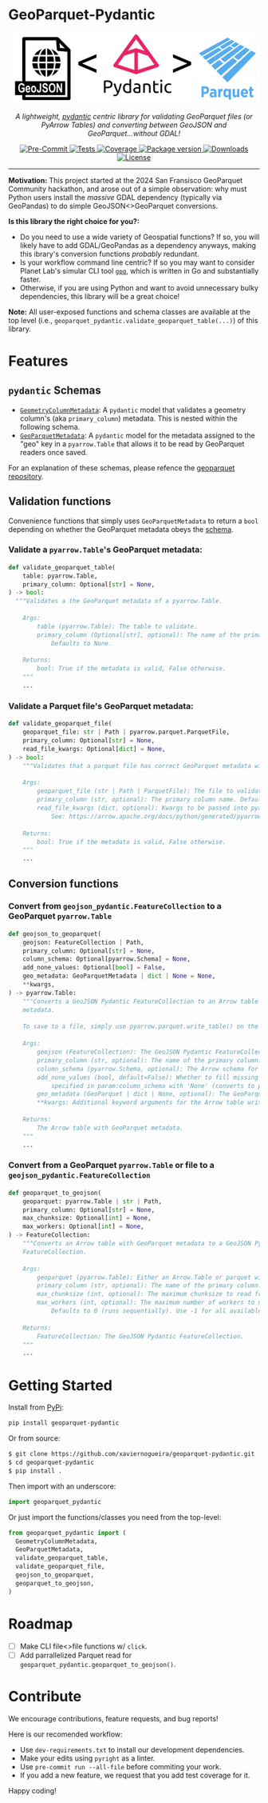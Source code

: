 # GeoParquet-Pydantic

<p align="center">
  <img src="https://github.com/xaviernogueira/geoparquet-pydantic/blob/main/imgs/repo_logo.png" alt="Logo">
</p>
<p align="center">
  <em> A lightweight, <a href="https://docs.pydantic.dev/latest/" target="_blank">pydantic</a> centric library for validating GeoParquet files (or PyArrow Tables) and converting between GeoJSON and GeoParquet...without GDAL!</em>
</p>
<p align="center">
  <a href="https://github.com/xaviernogueira/geoparquet-pydantic/actions/workflows/pre-commit.yml" target="_blank">
      <img src="https://github.com/xaviernogueira/geoparquet-pydantic/workflows/pre-commit/badge.svg" alt="Pre-Commit">
  </a>
  <a href="https://github.com/xaviernogueira/geoparquet-pydantic/actions/workflows/tests.yml" target="_blank">
      <img src="https://github.com/xaviernogueira/geoparquet-pydantic/workflows/tests/badge.svg" alt="Tests">
  </a>
  <a href="https://codecov.io/gh/xaviernogueira/geoparquet-pydantic" target="_blank">
      <img src="https://codecov.io/gh/xaviernogueira/geoparquet-pydantic/branch/main/graph/badge.svg" alt="Coverage">
  </a>
  <a href="https://pypi.org/project/geoparquet-pydantic" target="_blank">
      <img src="https://img.shields.io/pypi/v/geoparquet-pydantic?color=%2334D058&label=pypi%20package" alt="Package version">
  </a>
  <a href="https://pypistats.org/packages/geoparquet-pydantic" target="_blank">
      <img src="https://img.shields.io/pypi/dm/geoparquet-pydantic.svg" alt="Downloads">
  </a>
  <a href="https://github.com/xaviernogueira/geoparquet-pydantic/blob/main/LICENSE" target="_blank">
      <img src="https://img.shields.io/github/license/xaviernogueira/geoparquet-pydantic.svg" alt="License">
  </a>
</p>

---
**Motivation:** This project started at the 2024 San Fransisco GeoParquet Community hackathon, and arose out of a simple observation:
why must Python users install the *massive* GDAL dependency (typically via GeoPandas) to do simple GeoJSON<>GeoParquet conversions.

**Is this library the right choice for you?:**
* Do you need to use a wide variety of Geospatial functions? If so, you will likely have to add GDAL/GeoPandas as a dependency anyways,
making this ibrary's conversion functions *probably* redundant.
* Is your workflow command line centric? If so you may want to consider Planet Lab's simular CLI tool [`gpq`](https://github.com/planetlabs/gpq),
which is written in Go and substantially faster.
* Otherwise, if you are using Python and want to avoid unnecessary bulky dependencies, this library will be a great choice!

**Note:** All user-exposed functions and schema classes are available at the top level (i.e., `geoparquet_pydantic.validate_geoparquet_table(...)`) of this library.

# Features

## `pydantic` Schemas

* [`GeometryColumnMetadata`](https://github.com/xaviernogueira/geoparquet-pydantic/blob/cec560451db01cd5c4a4b1fea6486c86975f7499/geoparquet_pydantic/schemas.py#L40): A `pydantic` model that validates a
geometry column's (aka `primary_column`) metadata. This is nested within the following schema.
* [`GeoParquetMetadata`](https://github.com/xaviernogueira/geoparquet-pydantic/blob/cec560451db01cd5c4a4b1fea6486c86975f7499/geoparquet_pydantic/schemas.py#L93): A `pydantic` model for the metadata assigned to the "geo" key in a `pyarrow.Table`
that allows it to be read by GeoParquet readers once saved.

For an explanation of these schemas, please refence the [geoparquet repository](https://github.com/opengeospatial/geoparquet/blob/main/format-specs/geoparquet.md).

## Validation functions

Convenience functions that simply uses `GeoParquetMetadata` to return a `bool` depending on whether the GeoParquet metadata obeys the [schema](https://github.com/opengeospatial/geoparquet/blob/main/format-specs/geoparquet.md).

### Validate a `pyarrow.Table`'s GeoParquet metadata:
```python
def validate_geoparquet_table(
    table: pyarrow.Table,
    primary_column: Optional[str] = None,
) -> bool:
  """Validates a the GeoParquet metadata of a pyarrow.Table.

    Args:
        table (pyarrow.Table): The table to validate.
        primary_column (Optional[str], optional): The name of the primary geometry column.
            Defaults to None.

    Returns:
        bool: True if the metadata is valid, False otherwise.
    """
    ...
```

### Validate a Parquet file's GeoParquet metadata:

```python
def validate_geoparquet_file(
    geoparquet_file: str | Path | pyarrow.parquet.ParquetFile,
    primary_column: Optional[str] = None,
    read_file_kwargs: Optional[dict] = None,
) -> bool:
    """Validates that a parquet file has correct GeoParquet metadata without opening it.

    Args:
        geoparquet_file (str | Path | ParquetFile): The file to validate.
        primary_column (str, optional): The primary column name. Defaults to 'geometry'.
        read_file_kwargs (dict, optional): Kwargs to be passed into pyarrow.parquet.ParquetFile().
            See: https://arrow.apache.org/docs/python/generated/pyarrow.parquet.ParquetFile.html#pyarrow-parquet-parquetfile

    Returns:
        bool: True if the metadata is valid, False otherwise.
    """
    ...
```

## Conversion functions

### Convert from `geojson_pydantic.FeatureCollection` to a GeoParquet `pyarrow.Table`

```python
def geojson_to_geoparquet(
    geojson: FeatureCollection | Path,
    primary_column: Optional[str] = None,
    column_schema: Optional[pyarrow.Schema] = None,
    add_none_values: Optional[bool] = False,
    geo_metadata: GeoParquetMetadata | dict | None = None,
    **kwargs,
) -> pyarrow.Table:
    """Converts a GeoJSON Pydantic FeatureCollection to an Arrow table with geoparquet
    metadata.

    To save to a file, simply use pyarrow.parquet.write_table() on the returned table.

    Args:
        geojson (FeatureCollection): The GeoJSON Pydantic FeatureCollection.
        primary_column (str, optional): The name of the primary column. Defaults to None.
        column_schema (pyarrow.Schema, optional): The Arrow schema for the table. Defaults to None.
        add_none_values (bool, default=False): Whether to fill missing column values
            specified in param:column_schema with 'None' (converts to pyarrow.null()).
        geo_metadata (GeoParquet | dict | None, optional): The GeoParquet metadata.
        **kwargs: Additional keyword arguments for the Arrow table writer.

    Returns:
        The Arrow table with GeoParquet metadata.
    """
    ...
```

### Convert from a GeoParquet `pyarrow.Table` or file to a `geojson_pydantic.FeatureCollection`

```python
def geoparquet_to_geojson(
    geoparquet: pyarrow.Table | str | Path,
    primary_column: Optional[str] = None,
    max_chunksize: Optional[int] = None,
    max_workers: Optional[int] = None,
) -> FeatureCollection:
    """Converts an Arrow table with GeoParquet metadata to a GeoJSON Pydantic
    FeatureCollection.

    Args:
        geoparquet (pyarrow.Table): Either an Arrow.Table or parquet with GeoParquet metadata.
        primary_column (str, optional): The name of the primary column. Defaults to 'geometry'.
        max_chunksize (int, optional): The maximum chunksize to read from the parquet file. Defaults to 1000.
        max_workers (int, optional): The maximum number of workers to use for parallel processing.
            Defaults to 0 (runs sequentially). Use -1 for all available cores.

    Returns:
        FeatureCollection: The GeoJSON Pydantic FeatureCollection.
    """
    ...
```

# Getting Started

Install from [PyPi](https://pypi.org/project/geoparquet-pydantic):
```bash
pip install geoparquet-pydantic
```

Or from source:
```bash
$ git clone https://github.com/xaviernogueira/geoparquet-pydantic.git
$ cd geoparquet-pydantic
$ pip install .
```

Then import with an underscore:
```python
import geoparquet_pydantic
```

Or just import the functions/classes you need from the top-level:
```python
from geoparquet_pydantic import (
  GeometryColumnMetadata,
  GeoParquetMetadata,
  validate_geoparquet_table,
  validate_geoparquet_file,
  geojson_to_geoparquet,
  geoparquet_to_geojson,
)
```

# Roadmap

- [ ] Make CLI file<>file functions w/ `click`.
- [ ] Add parrallelized Parquet read for `geoparquet_pydantic.geoparquet_to_geojson()`.

# Contribute

We encourage contributions, feature requests, and bug reports!

Here is our recomended workflow:

* Use `dev-requirements.txt` to install our development dependencies.
* Make your edits using `pyright` as a linter.
* Use `pre-commit run --all-file` before commiting your work.
* If you add a new feature, we request that you add test coverage for it.

Happy coding!
